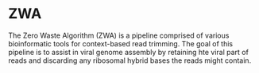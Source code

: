 # ZWA

The Zero Waste Algorithm (ZWA) is a pipeline comprised of various bioinformatic tools for context-based read trimming. The goal of this pipeline is to assist in viral genome assembly by retaining hte viral part of reads and discarding any ribosomal hybrid bases the reads might contain.
